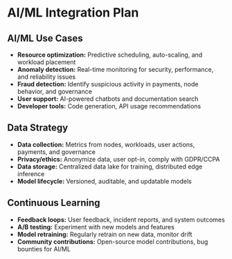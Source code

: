 # AI/ML Integration Plan

## AI/ML Use Cases
- **Resource optimization:** Predictive scheduling, auto-scaling, and workload placement
- **Anomaly detection:** Real-time monitoring for security, performance, and reliability issues
- **Fraud detection:** Identify suspicious activity in payments, node behavior, and governance
- **User support:** AI-powered chatbots and documentation search
- **Developer tools:** Code generation, API usage recommendations

## Data Strategy
- **Data collection:** Metrics from nodes, workloads, user actions, payments, and governance
- **Privacy/ethics:** Anonymize data, user opt-in, comply with GDPR/CCPA
- **Data storage:** Centralized data lake for training, distributed edge inference
- **Model lifecycle:** Versioned, auditable, and updatable models

## Continuous Learning
- **Feedback loops:** User feedback, incident reports, and system outcomes
- **A/B testing:** Experiment with new models and features
- **Model retraining:** Regularly retrain on new data, monitor drift
- **Community contributions:** Open-source model contributions, bug bounties for AI/ML 